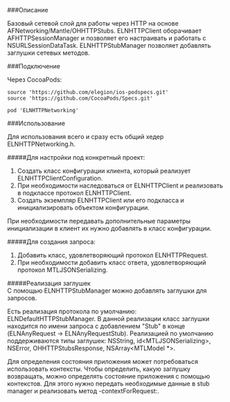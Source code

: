 ###Описание

Базовый сетевой слой для работы через HTTP на основе AFNetworking/Mantle/OHHTTPStubs. ELNHTTPClient оборачивает AFHTTPSessionManager и позволяет его настраивать и работать с NSURLSessionDataTask. ELNHTTPStubManager позволяет добавлять заглушки сетевых методов.

###Подключение

Через CocoaPods:

```
source 'https://github.com/elegion/ios-podspecs.git'
source 'https://github.com/CocoaPods/Specs.git'

pod 'ELNHTTPNetworking'
```

###Использование

Для использования всего и сразу есть общий хедер ELNHTTPNetworking.h.

#####Для настройки под конкретный проект:  
1. Создать класс конфигурации клиента, который реализует ELNHTTPClientConfiguration.  
2. При необходимости наследоваться от ELNHTTPClient и реализовать в подклассе протокол ELNHTTPClient.  
3. Создать экземпляр ELNHTTPClient или его подкласса и инициализировать объектом конфигурации.
  
При необходимости передавать дополнительные параметры инициализации в клиент их нужно добавлять в класс конфигурации.  
  
#####Для создания запроса:  
1. Добавить класс, удовлетворяющий протокол ELNHTTPRequest.  
2. При необходимости добавить класс ответа, удовлетворяющий протокол MTLJSONSerializing.  
  
#####Реализация заглушек  
С помощью ELNHTTPStubManager можно добавлять заглушки для запросов.  
  
Есть реализация протокола по умолчанию: ELNDefaultHTTPStubManager. В данной реализации класс заглушки находится по имени запроса с добавлением "Stub" в конце (ELNAnyRequest -> ELNAnyRequestStub). Реализацией по умолчанию поддерживаются типы заглушек: NSString, id\<MTLJSONSerializing>, NSError, OHHTTPStubsResponse, NSArray\<MTLModel *>.  
  
Для определения состояния приложения может потребоваться использовать контексты. Чтобы определить, какую заглушку возвращать, можно определять состояние приложения с помощью контекстов. Для этого нужно передать необходимые данные в stub manager и реализовать метод -contextForRequest:.
